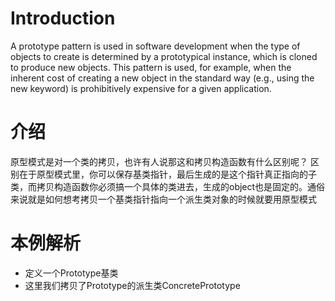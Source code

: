 # Introduction
A prototype pattern is used in software development when the type of objects to create is determined by a prototypical instance, which is cloned to produce new objects. This pattern is used, for example, when the inherent cost of creating a new object in the standard way (e.g., using the new keyword) is prohibitively expensive for a given application.

# 介绍
原型模式是对一个类的拷贝，也许有人说那这和拷贝构造函数有什么区别呢？
区别在于原型模式里，你可以保存基类指针，最后生成的是这个指针真正指向的子类，而拷贝构造函数你必须搞一个具体的类进去，生成的object也是固定的。通俗来说就是如何想考拷贝一个基类指针指向一个派生类对象的时候就要用原型模式

# 本例解析
* 定义一个Prototype基类
* 这里我们拷贝了Prototype的派生类ConcretePrototype

